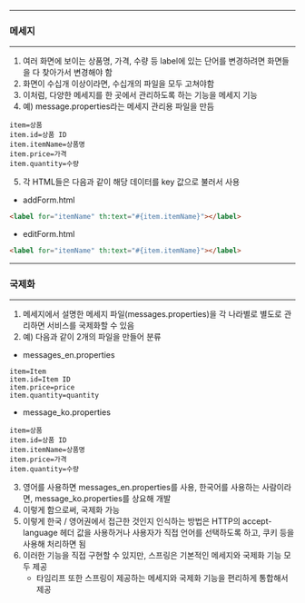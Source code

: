 -----
### 메세지
-----
1. 여러 화면에 보이는 상품명, 가격, 수량 등 label에 있는 단어를 변경하려면 화면들을 다 찾아가서 변경해야 함
2. 화면이 수십개 이상이라면, 수십개의 파일을 모두 고쳐야함
3. 이처럼, 다양한 메세지를 한 곳에서 관리하도록 하는 기능을 메세지 기능
4. 예) message.properties라는 메세지 관리용 파일을 만듬
```properties
item=상품
item.id=상품 ID
item.itemName=상품명
item.price=가격
item.quantity=수량
```

5. 각 HTML들은 다음과 같이 해당 데이터를 key 값으로 불러서 사용
  - addForm.html
```html
<label for="itemName" th:text="#{item.itemName}"></label>
```

  - editForm.html
```html
<label for="itemName" th:text="#{item.itemName}"></label>
```

-----
### 국제화
-----
1. 메세지에서 설명한 메세지 파일(messages.properties)을 각 나라별로 별도로 관리하면 서비스를 국제화할 수 있음
2. 예) 다음과 같이 2개의 파일을 만들어 분류
  - messages_en.properties
```properties
item=Item
item.id=Item ID
item.price=price
item.quantity=quantity
```
  - message_ko.properties
```properties
item=상품
item.id=상품 ID
item.itemName=상품명
item.price=가격
item.quantity=수량
```

3. 영어를 사용하면 messages_en.properties를 사용, 한국어를 사용하는 사람이라면, message_ko.properties를 상요해 개발
4. 이렇게 함으로써, 국제화 가능
5. 이렇게 한국 / 영어권에서 접근한 것인지 인식하는 방법은 HTTP의 accept-language 헤더 값을 사용하거나 사용자가 직접 언어를 선택하도록 하고, 쿠키 등을 사용해 처리하면 됨
6. 이러한 기능을 직접 구현할 수 있지만, 스프링은 기본적인 메세지와 국제화 기능 모두 제공
   - 타임리프 또한 스프링이 제공하는 메세지와 국제화 기능을 편리하게 통합해서 제공
   
